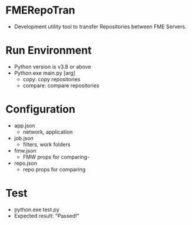 # FMERepoTran
- Development utility tool to transfer Repositories between FME Servers.

# Run Environment
- Python version is v3.8 or above
- Python.exe main.py [arg]
  - copy: copy repositories
  - compare: compare repositories

# Configuration
- app.json
  - network, application
- job.json  
  - filters, work folders 
- fmw.json
  - FMW props for comparing- 
- repo.json
  - repo props for comparing

# Test
- python.exe test.py
- Expected result: "Passed!"
